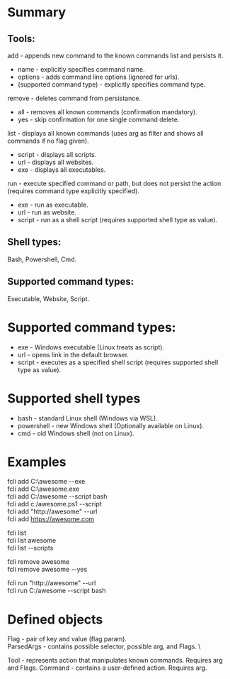 # Summary
## Tools:
add - appends new command to the known commands list and persists it.
- name - explicitly specifies command name.
- options - adds command line options (ignored for urls).
- (supported command type) - explicitly specifies command type.

remove - deletes command from persistance.
- all - removes all known commands (confirmation mandatory).
- yes - skip confirmation for one single command delete.

list - displays all known commands (uses arg as filter and shows all commands if no flag given).
- script - displays all scripts.
- url - displays all websites.
- exe - displays all executables.

run - execute specified command or path, but does not persist the action (requires command type explicitly specified).
- exe - run as executable.
- url - run as website.
- script - run as a shell script (requires supported shell type as value).

## Shell types:
Bash, Powershell, Cmd.

## Supported command types:
Executable, Website, Script.


# Supported command types:
- exe - Windows executable (Linux treats as script).
- url - opens link in the default browser.
- script - executes as a specified shell script (requires supported shell type as value).

# Supported shell types
- bash - standard Linux shell (Windows via WSL).
- powershell - new Windows shell (Optionally available on Linux).
- cmd - old Windows shell (not on Linux).

# Examples

fcli add C:\awesome --exe \
fcli add C:\awesome.exe \
fcli add C:/awesome --script bash \
fcli add c:/awesome.ps1 --script \
fcli add "http://awesome" --url \
fcli add https://awesome.com

fcli list \
fcli list awesome \
fcli list --scripts

fcli remove awesome \
fcli remove awesome --yes

fcli run "http://awesome" --url \
fcli run C:/awesome --script bash

# Defined objects

Flag - pair of key and value (flag param). \
ParsedArgs - contains possible selector, possible arg, and Flags. \

Tool - represents action that manipulates known commands. Requires arg and Flags.
Command - contains a user-defined action. Requires arg.
